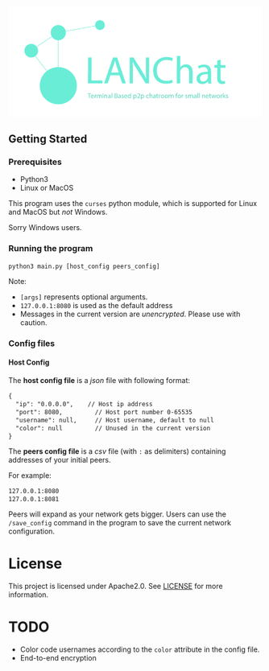 ![LANChat](https://raw.githubusercontent.com/mokuki082/LANChat/master/img/logo.png)

## Getting Started
### Prerequisites

- Python3
- Linux or MacOS

This program uses the `curses` python module, which is supported for Linux and MacOS but _not_ Windows.

Sorry Windows users.

### Running the program
```
python3 main.py [host_config peers_config]
```
Note:
- `[args]` represents optional arguments.
- `127.0.0.1:8080` is used as the default address
- Messages in the current version are _unencrypted_. Please use with caution.


### Config files
#### Host Config
The __host config file__ is a _json_ file with following format:
```
{
  "ip": "0.0.0.0",    // Host ip address
  "port": 8080,         // Host port number 0-65535
  "username": null,     // Host username, default to null
  "color": null         // Unused in the current version
}
```

The __peers config file__ is a _csv_ file (with `:` as delimiters) containing addresses of your initial peers.

For example:
```
127.0.0.1:8080
127.0.0.1:8081
```

Peers will expand as your network gets bigger. Users can use the `/save_config` command
in the program to save the current network configuration.

# License
This project is licensed under Apache2.0. See [LICENSE](https://github.com/mokuki082/LANChat/blob/master/LICENSE) for more information.

# TODO
- Color code usernames according to the `color` attribute in the config file.
- End-to-end encryption
